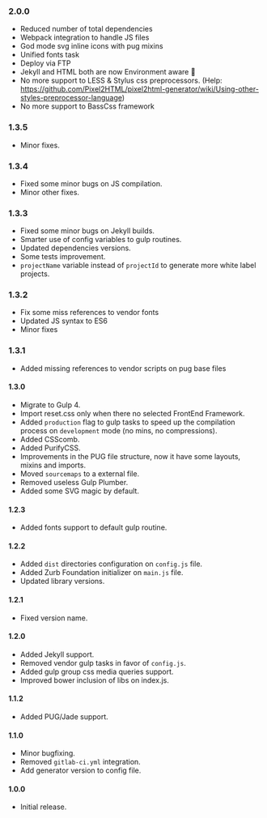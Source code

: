 ### 2.0.0
- Reduced number of total dependencies
- Webpack integration to handle JS files
- God mode svg inline icons with pug mixins
- Unified fonts task
- Deploy via FTP
- Jekyll and HTML both are now Environment aware 💅
- No more support to LESS & Stylus css preprocessors. (Help: https://github.com/Pixel2HTML/pixel2html-generator/wiki/Using-other-styles-preprocessor-language)
- No more support to BassCss framework

### 1.3.5
- Minor fixes.

### 1.3.4
- Fixed some minor bugs on JS compilation.
- Minor other fixes.

### 1.3.3
- Fixed some minor bugs on Jekyll builds.
- Smarter use of config variables to gulp routines.
- Updated dependencies versions.
- Some tests improvement.
- `projectName` variable instead of `projectId` to generate more white label projects.

### 1.3.2
- Fix some miss references to vendor fonts
- Updated JS syntax to ES6
- Minor fixes

### 1.3.1
- Added missing references to vendor scripts on pug base files

#### 1.3.0
- Migrate to Gulp 4.
- Import reset.css only when there no selected FrontEnd Framework.
- Added `production` flag to gulp tasks to speed up the compilation process on `development` mode (no mins, no compressions).
- Added CSScomb.
- Added PurifyCSS.
- Improvements in the PUG file structure, now it have some layouts, mixins and imports.
- Moved `sourcemaps` to a external file.
- Removed useless Gulp Plumber.
- Added some SVG magic by default.

#### 1.2.3
- Added fonts support to default gulp routine.

#### 1.2.2
- Added `dist` directories configuration on `config.js` file.
- Added Zurb Foundation initializer on `main.js` file.
- Updated library versions.

#### 1.2.1
- Fixed version name.

#### 1.2.0
- Added Jekyll support.
- Removed vendor gulp tasks in favor of `config.js`.
- Added gulp group css media queries support.
- Improved bower inclusion of libs on index.js.

#### 1.1.2
- Added PUG/Jade support.

#### 1.1.0
- Minor bugfixing.
- Removed `gitlab-ci.yml` integration.
- Add generator version to config file.

#### 1.0.0
- Initial release.
